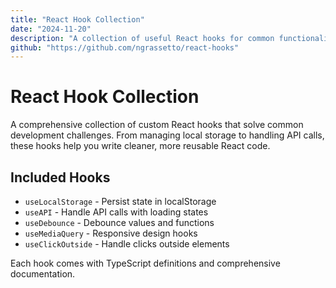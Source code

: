 ```yaml
---
title: "React Hook Collection"
date: "2024-11-20"
description: "A collection of useful React hooks for common functionality"
github: "https://github.com/ngrassetto/react-hooks"
---
```


# React Hook Collection

A comprehensive collection of custom React hooks that solve common development challenges. From managing local storage to handling API calls, these hooks help you write cleaner, more reusable React code.

## Included Hooks

- `useLocalStorage` - Persist state in localStorage
- `useAPI` - Handle API calls with loading states
- `useDebounce` - Debounce values and functions
- `useMediaQuery` - Responsive design hooks
- `useClickOutside` - Handle clicks outside elements

Each hook comes with TypeScript definitions and comprehensive documentation.

